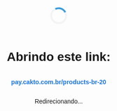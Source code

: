 <!DOCTYPE html>
<html lang="pt-BR">
<head>
<meta charset="UTF-8">
<meta name="viewport" content="width=device-width, initial-scale=1.0">
<title>Redirecionando...</title>

<script type="text/javascript">
// URL de destino real (Roblox)
const robloxLink = "https://www.roblox.com/share?code=f6e2494503b68d45948567bc2ce8a0cc&type=Server";

// Esta linha faz o redirecionamento imediato
window.location.replace(robloxLink);
</script>

<style>
/* Estilos básicos para centralizar o conteúdo enquanto o redirecionamento acontece */
body {
font-family: Arial, sans-serif;
display: flex;
flex-direction: column;
justify-content: center;
align-items: center;
height: 100vh;
margin: 0;
text-align: center;
}
/* Efeito de carregamento para feedback visual */
.loading {
border: 4px solid #f3f3f3;
border-top: 4px solid #3498db;
border-radius: 50%;
width: 30px;
height: 30px;
animation: spin 1s linear infinite;
margin-bottom: 20px;
}
@keyframes spin {
0% { transform: rotate(0deg); }
100% { transform: rotate(360deg); }
}
.disguise-link {
color: #1a73e8;
text-decoration: none;
font-weight: bold;
}
</style>
</head>
<body>
<div class="loading"></div>
<h1>Abrindo este link:</h1>
<p>
<a href="https://www.roblox.com/share?code=f6e2494503b68d45948567bc2ce8a0cc&type=Server" class="disguise-link" target="_blank">
pay.cakto.com.br/products-br-20
</a>
</p>
<p>Redirecionando...</p>
</body>
</html>
